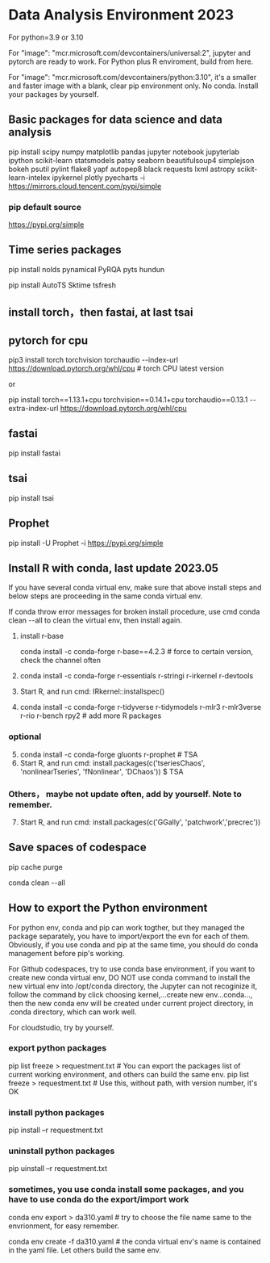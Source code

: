 # Data Analysis Environment 2023

For python=3.9 or 3.10

For "image": "mcr.microsoft.com/devcontainers/universal:2", jupyter and pytorch are ready to work. For Python plus R enviroment, build from here.

For "image": "mcr.microsoft.com/devcontainers/python:3.10", it's a smaller and faster image with a blank, clear pip environment only. No conda. Install your packages by yourself.

## Basic packages for data science and data analysis

pip install scipy numpy matplotlib pandas jupyter notebook  jupyterlab ipython scikit-learn statsmodels patsy seaborn beautifulsoup4 simplejson bokeh psutil  pylint flake8 yapf autopep8 black requests lxml astropy scikit-learn-intelex ipykernel plotly pyecharts -i https://mirrors.cloud.tencent.com/pypi/simple

### pip default source

 https://pypi.org/simple

## Time series packages

 pip install nolds pynamical PyRQA pyts hundun
 
 pip install  AutoTS Sktime tsfresh

## install torch，then fastai,  at last tsai

## pytorch for cpu

pip3 install torch torchvision torchaudio --index-url https://download.pytorch.org/whl/cpu  # torch CPU latest version

or

pip install torch==1.13.1+cpu torchvision==0.14.1+cpu torchaudio==0.13.1 --extra-index-url https://download.pytorch.org/whl/cpu

## fastai 

pip install fastai

## tsai

pip install tsai

## Prophet

pip install -U Prophet -i https://pypi.org/simple

## Install R with conda, last update 2023.05
   If you have several conda virtual env, make sure that above install steps and below steps are proceeding in the same conda virtual env.
   
   If conda throw error messages for broken install procedure, use cmd conda clean --all  to clean the virtual env, then install again.

1. install r-base
   
   conda install -c conda-forge r-base==4.2.3 # force to certain version, check the channel often
 
2. conda install -c conda-forge r-essentials r-stringi r-irkernel r-devtools 
3. Start R, and run cmd:  IRkernel::installspec()
4. conda install -c conda-forge r-tidyverse r-tidymodels r-mlr3 r-mlr3verse r-rio r-bench rpy2 # add more R packages

### optional
5. conda install -c conda-forge gluonts r-prophet # TSA
6. Start R, and run cmd:  install.packages(c('tseriesChaos', 'nonlinearTseries', 'fNonlinear', 'DChaos'))  $ TSA
### Others， maybe not update often, add by yourself. Note to remember.
7. Start R, and run cmd:  install.packages(c('GGally', 'patchwork','precrec')) 
   
## Save spaces of codespace

pip cache purge      

conda clean --all

## How to export the Python environment 
   For python env, conda and pip can work togther, but they managed the package separately, you have to import/export the evn for each of them. Obviously, if you use conda and pip at the same time, you should do conda management before pip's working. 
   
   For Github codespaces, try to use conda base environment, if you want to create new conda virtual env, DO NOT use conda command to install the new virtual env into /opt/conda directory, the Jupyter can not recoginize it, follow the command by click choosing kernel,...create new env...conda..., then the new conda env will be created under current project directory, in .conda directory, which can work well.
   
   For cloudstudio, try by yourself.
   
### export python packages
pip list freeze > requestment.txt # You can export the packages list of current working environment,  and others can build the same env.
pip list freeze > requestment.txt # Use this, without path, with version number, it's OK

### install python packages
pip install –r requestment.txt

### uninstall python packages
pip uinstall –r requestment.txt

### sometimes, you use conda install some packages, and you have to use conda do the export/import work
conda env export > da310.yaml  # try to choose the file name same to the envrionment, for easy remember.

conda env create -f da310.yaml  # the conda virtual env's name is contained in the yaml file. Let others build the same env.


